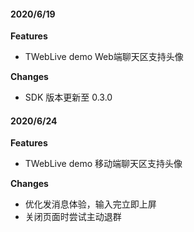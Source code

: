 #### 2020/6/19

**Features**

- TWebLive demo Web端聊天区支持头像

**Changes**

- SDK 版本更新至 0.3.0

#### 2020/6/24

**Features**

- TWebLive demo 移动端聊天区支持头像

**Changes**

- 优化发消息体验，输入完立即上屏
- 关闭页面时尝试主动退群

